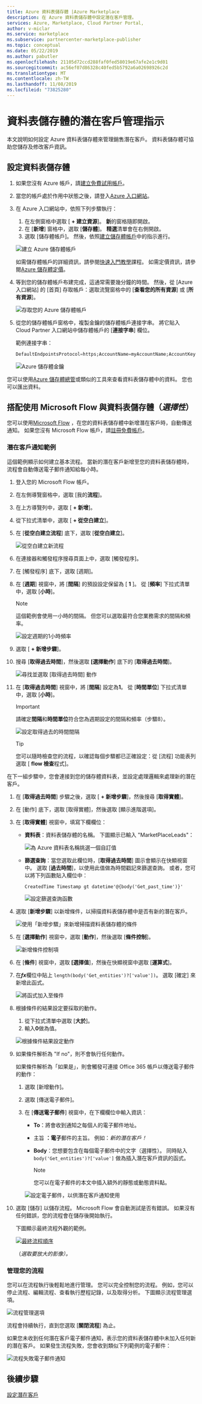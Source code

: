 ```yaml
---
title: Azure 資料表儲存體 |Azure Marketplace
description: 在 Azure 資料表儲存體中設定潛在客戶管理。
services: Azure, Marketplace, Cloud Partner Portal,
author: v-miclar
ms.service: marketplace
ms.subservice: partnercenter-marketplace-publisher
ms.topic: conceptual
ms.date: 05/22/2019
ms.author: pabutler
ms.openlocfilehash: 21105d72ccd288faf0fed58019e67afe2e1c9d01
ms.sourcegitcommit: ac56ef07d86328c40fed5b5792a6a02698926c2d
ms.translationtype: MT
ms.contentlocale: zh-TW
ms.lasthandoff: 11/08/2019
ms.locfileid: "73825280"
---
```

# <a name="lead-management-instructions-for-table-storage"></a>資料表儲存體的潛在客戶管理指示

本文說明如何設定 Azure 資料表儲存體來管理銷售潛在客戶。 資料表儲存體可協助您儲存及修改客戶資訊。

## <a name="configure-table-storage"></a>設定資料表儲存體

1. 如果您沒有 Azure 帳戶，請[建立免費試用帳戶](https://azure.microsoft.com/pricing/free-trial/)。
1. 當您的帳戶處於作用中狀態之後，請登入[Azure 入口網站](https://portal.azure.com)。
1. 在 Azure 入口網站中，依照下列步驟執行：  
    1. 在左側窗格中選取 [ **+ 建立資源**]。 **新**的窗格隨即開啟。
    1. 在 [**新增**] 窗格中，選取 [**儲存體**]。 **精選**清單會在右側開啟。
    1. 選取 [儲存體帳戶]。 然後，依照[建立儲存體帳戶](https://docs.microsoft.com/azure/storage/common/storage-quickstart-create-account?tabs=azure-portal)中的指示進行。

    ![建立 Azure 儲存體帳戶](./media/cloud-partner-portal-lead-management-instructions-azure-table/azurestoragecreate.png)

    如需儲存體帳戶的詳細資訊，請參閱[快速入門教學](https://docs.microsoft.com/azure/storage/)課程。 如需定價資訊，請參閱[Azure 儲存體定價](https://azure.microsoft.com/pricing/details/storage/)。

1. 等到您的儲存體帳戶布建完成，這通常需要幾分鐘的時間。 然後，從 [Azure 入口網站] 的 [首頁] 存取帳戶：選取流覽窗格中的 [**查看您的所有資源**] 或 [**所有資源**]。

    ![存取您的 Azure 儲存體帳戶](./media/cloud-partner-portal-lead-management-instructions-azure-table/azure-storage-access.png)

1. 從您的儲存體帳戶窗格中，複製金鑰的儲存體帳戶連接字串。 將它貼入 Cloud Partner 入口網站中儲存體帳戶的 [**連接字串**] 欄位。

    範例連接字串：

    ```sql
    DefaultEndpointsProtocol=https;AccountName=myAccountName;AccountKey=myAccountKey;EndpointSuffix=core.windows.net
    ```

      ![Azure 儲存體金鑰](./media/cloud-partner-portal-lead-management-instructions-azure-table/azurestoragekeys.png)

您可以使用[Azure 儲存體總管](https://azurestorageexplorer.codeplex.com/)或類似的工具來查看資料表儲存體中的資料。 您也可以匯出資料。

## <a name="use-microsoft-flow-with-table-storage-optional"></a>搭配使用 Microsoft Flow 與資料表儲存體（*選擇性*）

您可以使用[Microsoft Flow](https://docs.microsoft.com/flow/) ，在您的資料表儲存體中新增潛在客戶時，自動傳送通知。 如果您沒有 Microsoft Flow 帳戶，請[註冊免費帳戶](https://flow.microsoft.com/)。

### <a name="lead-notification-example"></a>潛在客戶通知範例

這個範例顯示如何建立基本流程。 當新的潛在客戶新增至您的資料表儲存體時，流程會自動傳送電子郵件通知給每小時。

1. 登入您的 Microsoft Flow 帳戶。
1. 在左側導覽窗格中，選取 [我的**流程**]。
1. 在上方導覽列中，選取 [ **+ 新增**]。  
1. 從下拉式清單中，選取 [ **+ 從空白建立**]。
1. 在 [**從空白建立流程**] 底下，選取 [**從空白建立**]。

   ![從空白建立新流程](./media/cloud-partner-portal-lead-management-instructions-azure-table/msflow-create-from-blank.png)

1. 在連接器和觸發程序搜尋頁面上中，選取 [觸發程序]。
1. 在 [觸發程序] 底下，選取 [週期]。
1. 在 [**週期**] 視窗中，將 [**間隔**] 的預設設定保留為 [ **1** ]。 從 [**頻率**] 下拉式清單中，選取 [**小時**]。

   >[!NOTE] 
   >這個範例會使用一小時的間隔。 但您可以選取最符合您業務需求的間隔和頻率。

   ![設定週期的1小時頻率](./media/cloud-partner-portal-lead-management-instructions-azure-table/msflow-recurrence-dropdown.png)

1. 選取 [ **+ 新增步驟**]。
1. 搜尋 [**取得過去時間**]，然後選取 **[選擇動作**] 底下的 [**取得過去時間**]。

    ![尋找並選取 [取得過去時間] 動作](./media/cloud-partner-portal-lead-management-instructions-azure-table/msflow-search-getpasttime.png)

1. 在 [**取得過去時間**] 視窗中，將 [**間隔**] 設定為**1**。  從 [**時間單位**] 下拉式清單中，選取 [**小時**]。
    >[!IMPORTANT] 
    >請確定**間隔**和**時間單位**符合您為週期設定的間隔和頻率（步驟8）。

    ![設定取得過去的時間間隔](./media/cloud-partner-portal-lead-management-instructions-azure-table/msflow-getpast-time.png)

    >[!TIP] 
    >您可以隨時檢查您的流程，以確認每個步驟都已正確設定：從 [流程] 功能表列選取 [ **flow 檢查**程式]。

在下一組步驟中，您會連接到您的儲存體資料表，並設定處理邏輯來處理新的潛在客戶。

1. 在 [**取得過去時間**] 步驟之後，選取 [ **+ 新增步驟**]，然後搜尋 [**取得實體**]。
1. 在 [動作] 底下，選取 [取得實體]，然後選取 [顯示進階選項]。
1. 在 [**取得實體**] 視窗中，填寫下欄欄位：

   - **資料表**：資料表儲存體的名稱。 下圖顯示已輸入 "MarketPlaceLeads"：

     ![為 Azure 資料表名稱挑選一個自訂值](./media/cloud-partner-portal-lead-management-instructions-azure-table/msflow-getentities-table-name.png)

   - **篩選查詢**：當您選取此欄位時，[**取得過去時間**] 圖示會顯示在快顯視窗中。 選取 [**過去時間**]，以使用此值做為時間戳記來篩選查詢。 或者，您可以將下列函數貼入欄位中：
   
      `CreatedTime Timestamp gt datetime'@{body('Get_past_time')}'` 

     ![設定篩選查詢函數](./media/cloud-partner-portal-lead-management-instructions-azure-table/msflow-getentities-filterquery.png)

1. 選取 [**新增步驟**] 以新增條件，以掃描資料表儲存體中是否有新的潛在客戶。

   ![使用「新增步驟」來新增掃描資料表儲存體的條件](./media/cloud-partner-portal-lead-management-instructions-azure-table/msflow-add-filterquery-new-step.png)

1. 在 [**選擇動作**] 視窗中，選取 [**動作**]，然後選取 [**條件控制**]。

     ![新增條件控制項](./media/cloud-partner-portal-lead-management-instructions-azure-table/msflow-action-condition-control.png)

1. 在 [**條件**] 視窗中，選取 **[選擇值**]，然後在快顯視窗中選取 [**運算式**]。
1. 在***fx***欄位中貼上 `length(body('Get_entities')?['value'])`。 選取 [確定] 來新增此函式。 



     ![將函式加入至條件](./media/cloud-partner-portal-lead-management-instructions-azure-table/msflow-condition-fx0.png)

1. 根據條件的結果設定要採取的動作。

    1. 從下拉式清單中選取 [**大於**]。
   1. 輸入**0**做為值。

     ![根據條件結果設定動作](./media/cloud-partner-portal-lead-management-instructions-azure-table/msflow-condition-pick-action.png)

1. 如果條件解析為 "If no"，則不會執行任何動作。

    如果條件解析為「如果是」，則會觸發可連接 Office 365 帳戶以傳送電子郵件的動作：
   1. 選取 [新增動作]。
   1. 選取 [傳送電子郵件]。
   1. 在 [**傳送電子郵件**] 視窗中，在下欄欄位中輸入資訊：

      - **To**：將會收到通知之每個人的電子郵件地址。
      - 主旨 **：電子**郵件的主旨。 例如：*新的潛在客戶！*
      - **Body**：您想要包含在每個電子郵件中的文字（選擇性）。 同時貼入 `body('Get_entities')?['value']` 做為插入潛在客戶資訊的函式。

        >[!NOTE] 
        >您可以在電子郵件的本文中插入額外的靜態或動態資料點。

      ![設定電子郵件，以供潛在客戶通知使用](./media/cloud-partner-portal-lead-management-instructions-azure-table/msflow-emailbody-fx.png)

1. 選取 [儲存] 以儲存流程。 Microsoft Flow 會自動測試是否有錯誤。 如果沒有任何錯誤，您的流程會在儲存後開始執行。

    下圖顯示最終流程外觀的範例。

    [![最終流程順序](./media/cloud-partner-portal-lead-management-instructions-azure-table/msflow-end-to-end-thmb.png)](./media/cloud-partner-portal-lead-management-instructions-azure-table/msflow-end-to-end.png)

    （*選取要放大的影像）。*

### <a name="manage-your-flow"></a>管理您的流程

您可以在流程執行後輕鬆地進行管理。 您可以完全控制您的流程。 例如，您可以停止流程、編輯流程、查看執行歷程記錄，以及取得分析。 下圖顯示流程管理選項。

 ![流程管理選項](./media/cloud-partner-portal-lead-management-instructions-azure-table/msflow-manage-completed.png)

流程會持續執行，直到您選取 [**關閉流程**] 為止。

如果您未收到任何潛在客戶電子郵件通知，表示您的資料表儲存體中未加入任何新的潛在客戶。
如果發生流程失敗，您會收到類似下列範例的電子郵件：

 ![流程失敗電子郵件通知](./media/cloud-partner-portal-lead-management-instructions-azure-table/msflow-failure-note.png)

## <a name="next-steps"></a>後續步驟

[設定潛在客戶](https://docs.microsoft.com/azure/marketplace/cloud-partner-portal-orig/cloud-partner-portal-get-customer-leads)
